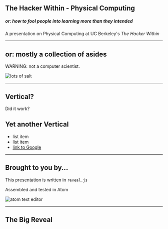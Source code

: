 ## The Hacker Within - Physical Computing

##### or: how to fool people into learning more than they intended

A presentation on Physical Computing at UC Berkeley's *The Hacker Within*

------

## or: mostly a collection of asides

WARNING: not a computer scientist.

![lots of salt](img/salt.jpg "Season To Taste")

---

## Vertical?

Did it work?

## Yet another Vertical

+ list item
+ list item
+ [link to Google](https://www.google.com/)

------

## Brought to you by...

This presentation is written in `reveal.js`

Assembled and tested in Atom

![atom text editor](img/atom.png)

------

## The Big Reveal

<script type="text/template">
+ appearing 1 <!-- .element: class="fragment" data-fragment-index="1" -->
+ appearing 2 <!-- .element: class="fragment" data-fragment-index="2" -->
</script>
